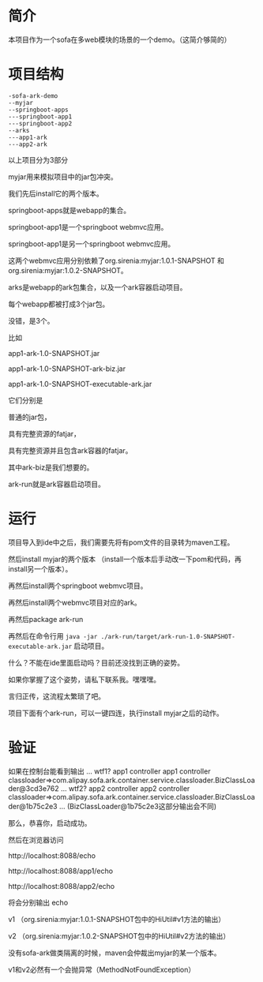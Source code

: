 # 简介

本项目作为一个sofa在多web模块的场景的一个demo。（这简介够简的）

# 项目结构
```
-sofa-ark-demo
--myjar 
--springboot-apps
---springboot-app1
---springboot-app2
--arks
---app1-ark
---app2-ark
```
以上项目分为3部分

myjar用来模拟项目中的jar包冲突。

我们先后install它的两个版本。

springboot-apps就是webapp的集合。

springboot-app1是一个springboot webmvc应用。

springboot-app1是另一个springboot webmvc应用。

这两个webmvc应用分别依赖了org.sirenia:myjar:1.0.1-SNAPSHOT
和org.sirenia:myjar:1.0.2-SNAPSHOT。

arks是webapp的ark包集合，以及一个ark容器启动项目。

每个webapp都被打成3个jar包。

没错，是3个。

比如

app1-ark-1.0-SNAPSHOT.jar

app1-ark-1.0-SNAPSHOT-ark-biz.jar

app1-ark-1.0-SNAPSHOT-executable-ark.jar

它们分别是

普通的jar包，

具有完整资源的fatjar，

具有完整资源并且包含ark容器的fatjar。

其中ark-biz是我们想要的。

ark-run就是ark容器启动项目。

# 运行
项目导入到ide中之后，我们需要先将有pom文件的目录转为maven工程。

然后install myjar的两个版本
（install一个版本后手动改一下pom和代码，再install另一个版本）。

再然后install两个springboot webmvc项目。

再然后install两个webmvc项目对应的ark。

再然后package ark-run

再然后在命令行用
```java -jar ./ark-run/target/ark-run-1.0-SNAPSHOT-executable-ark.jar```
启动项目。

什么？不能在ide里面启动吗？目前还没找到正确的姿势。

如果你掌握了这个姿势，请私下联系我。嘿嘿嘿。

言归正传，这流程太繁琐了吧。

项目下面有个ark-run，可以一键四连，执行install myjar之后的动作。

# 验证
如果在控制台能看到输出
...
wtf1?
app1 controller
app1 controller classloader=>com.alipay.sofa.ark.container.service.classloader.BizClassLoader@3cd3e762
...
wtf2?
app2 controller
app2 controller classloader=>com.alipay.sofa.ark.container.service.classloader.BizClassLoader@1b75c2e3
...
(BizClassLoader@1b75c2e3这部分输出会不同)

那么，恭喜你，启动成功。

然后在浏览器访问

http://localhost:8088/echo

http://localhost:8088/app1/echo

http://localhost:8088/app2/echo

将会分别输出
echo

v1
（org.sirenia:myjar:1.0.1-SNAPSHOT包中的HiUtil#v1方法的输出）

v2
（org.sirenia:myjar:1.0.2-SNAPSHOT包中的HiUtil#v2方法的输出）

没有sofa-ark做类隔离的时候，maven会仲裁出myjar的某一个版本。

v1和v2必然有一个会抛异常（MethodNotFoundException）








